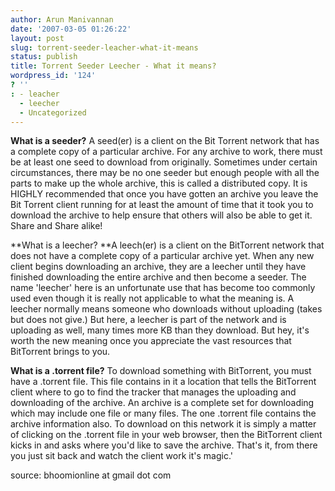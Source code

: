 ```yaml
---
author: Arun Manivannan
date: '2007-03-05 01:26:22'
layout: post
slug: torrent-seeder-leacher-what-it-means
status: publish
title: Torrent Seeder Leecher - What it means?
wordpress_id: '124'
? ''
: - leacher
  - leecher
  - Uncategorized
---
```


**What is a seeder?** A seed(er) is a client on the Bit Torrent network that
has a complete copy of a particular archive. For any archive to work, there
must be at least one seed to download from originally. Sometimes under certain
circumstances, there may be no one seeder but enough people with all the parts
to make up the whole archive, this is called a distributed copy. It is HIGHLY
recommended that once you have gotten an archive you leave the Bit Torrent
client running for at least the amount of time that it took you to download
the archive to help ensure that others will also be able to get it. Share and
Share alike!

**What is a leecher? **A leech(er) is a client on the BitTorrent network that
does not have a complete copy of a particular archive yet. When any new client
begins downloading an archive, they are a leecher until they have finished
downloading the entire archive and then become a seeder. The name 'leecher'
here is an unfortunate use that has become too commonly used even though it is
really not applicable to what the meaning is. A leecher normally means someone
who downloads without uploading (takes but does not give.) But here, a leecher
is part of the network and is uploading as well, many times more KB than they
download. But hey, it's worth the new meaning once you appreciate the vast
resources that BitTorrent brings to you.

**What is a .torrent file?** To download something with BitTorrent, you must
have a .torrent file. This file contains in it a location that tells the
BitTorrent client where to go to find the tracker that manages the uploading
and downloading of the archive. An archive is a complete set for downloading
which may include one file or many files. The one .torrent file contains the
archive information also. To download on this network it is simply a matter of
clicking on the .torrent file in your web browser, then the BitTorrent client
kicks in and asks where you'd like to save the archive. That's it, from there
you just sit back and watch the client work it's magic.'

source: bhoomionline at gmail dot com

